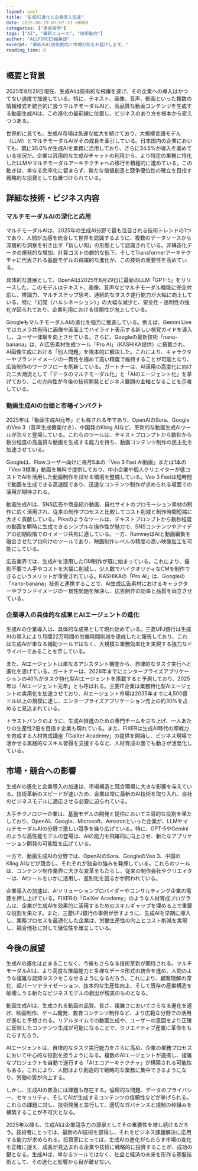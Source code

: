 ```yaml
---
layout: post
title: "生成AI進化と企業導入加速"
date: 2025-08-29 07:07:33 +0000
categories: ["実装事例"]
tags: ["AI", "最新ニュース", "技術動向"]
author: "ALLFORCES編集部"
excerpt: "最新のAI技術動向と市場分析をお届けします。"
reading_time: 8
---
```


## 概要と背景

2025年8月29日現在、生成AIは技術的な飛躍を遂げ、その企業への導入はかつてない速度で加速している。特に、テキスト、画像、音声、動画といった複数の情報様式を統合的に扱うマルチモーダルAIと、高品質な動画コンテンツを生成する動画生成AIは、この進化の最前線に位置し、ビジネスのあり方を根本から変えつつある。

世界的に見ても、生成AI市場は急速な拡大を続けており、大規模言語モデル（LLM）とマルチモーダルAIがその成長を牽引している。日本国内の企業においても、既に35.0%が生成AIを業務に活用しており、さらに34.5%が導入を進めている状況だ。企業は汎用的な生成AIチャットの利用から、より特定の業務に特化したLLMやマルチモーダルアーキテクチャへの移行を積極的に進めている。この動きは、単なる効率化に留まらず、新たな価値創造と競争優位性の確立を目指す戦略的な投資として位置づけられている。

## 詳細な技術・ビジネス内容

### マルチモーダルAIの深化と応用

マルチモーダルAIは、2025年の生成AI分野で最も注目される技術トレンドの1つであり、人間が五感を統合して世界を認識するように、複数のデータソースから深層的な洞察を引き出す「新しい知」の形態として認識されている。非構造化データの爆発的な増加、計算コストの劇的な低下、そしてTransformerアーキテクチャに代表される基盤モデルの飛躍的な進化が、この技術の重要性を高めている。

具体的な進展として、OpenAIは2025年8月29日に最新のLLM「GPT-5」をリリースした。このモデルはテキスト、画像、音声などマルチモーダル機能に完全対応し、推論力、マルチステップ思考、連続的なタスク遂行能力が大幅に向上している。特に「幻覚（ハルシネーション）」の大幅な減少と、安全性・透明性の強化が図られており、企業利用における信頼性が向上している。

GoogleもマルチモーダルAIの進化を強力に推進している。例えば、Gemini Liveではカメラ共有時に画像や画面上でハイライト表示する新しい視覚ガイドを導入し、ユーザー体験を向上させている。さらに、Googleの最新技術「nano-banana」は、AI広告素材生成ツール「Pro AI」（KASHIKA提供）に搭載され、AI画像生成における「別人問題」を根本的に解決した。これにより、キャラクターやブランドイメージの一貫性を極めて高い精度で維持することが可能となり、広告制作のワークフローを刷新している。ガートナーは、AI活用の高度化に向けた二大潮流として「データのマルチモーダル化」と「AIのエージェント化」を挙げており、この方向性が今後の技術開発とビジネス展開の主軸となることを示唆している。

### 動画生成AIの台頭と市場インパクト

2025年は「動画生成AI元年」とも称される年であり、OpenAIのSora、GoogleのVeo 3（音声生成機能付き）、中国発のKling AIなど、革新的な動画生成AIツールが次々と登場している。これらのツールは、テキストプロンプトから数秒から数分程度の高品質な動画を生成する能力を持ち、動画コンテンツ制作の民主化を加速させている。

Googleは、Flowユーザー向けに毎月5本の「Veo 3 Fast AI動画」または1本の「Veo 3標準」動画を無料で提供しており、中小企業や個人クリエイターが低コストでAIを活用した動画制作を試せる環境を整備している。Veo 3 Fastは短時間で動画を生成できる高速版であり、迅速なコンテンツ制作が求められる場面での活用が期待される。

動画生成AIは、SNS広告や商品紹介動画、自社サイトのプロモーション素材の制作に広く活用され、従来の制作プロセスと比較してコスト削減と制作時間短縮に大きく貢献している。Pikaのようなツールは、テキストプロンプトから数秒程度の動画を瞬時に生成できるシンプルな操作性が魅力で、SNSコンテンツやアイデアの初期段階でのイメージ共有に適している。一方、RunwayはAIと動画編集を融合させたプロ向けのツールであり、映画制作レベルの精度の高い映像加工を可能にしている。

広告業界では、生成AIを活用したCM制作が既に始まっている。これにより、撮影不要で人手やコストを大幅に削減し、少人数でハイクオリティなCMを制作できるというメリットが享受されている。KASHIKAの「Pro AI」は、Googleの「nano-banana」技術と連携することで、AI生成広告素材におけるキャラクターやブランドイメージの一貫性問題を解決し、広告制作の効率と品質を両立させている。

### 企業導入の具体的な成果とAIエージェントの進化

生成AIの企業導入は、具体的な成果として現れ始めている。三菱UFJ銀行は生成AIの導入により月間22万時間の労働時間削減を達成したと報告しており、これは生成AIが単なる補助ツールではなく、大規模な業務効率化を実現する強力なドライバーであることを示している。

また、AIエージェントは単なるアシスタント機能から、自律的なタスク実行へと進化を遂げている。ガートナーは、2026年までにエンタープライズアプリケーションの40%がタスク特化型AIエージェントを搭載すると予測しており、2025年は「AIエージェント元年」とも呼ばれる。主要IT企業は業務特化型AIエージェントの実用化を加速させており、AIエージェント市場は2035年までに4,500億ドル以上の規模に達し、エンタープライズアプリケーション売上の約30%を占めると見込まれている。

トラストバンクのように、生成AI推進のための専門チームを立ち上げ、一人あたりの生産性2倍を目指す企業も現れている。また、FIXERは生成AI時代の即戦力を育成する人材育成講座「GaiXer Academy」の提供を開始し、ビジネス現場で活かせる実践的なスキル習得を支援するなど、人材育成の面でも動きが活発化している。

## 市場・競合への影響

生成AIの進化と企業導入の加速は、市場構造と競合環境に大きな影響を与えている。技術革新のスピードが速いため、企業は常に最新のAI技術を取り入れ、自社のビジネスモデルに適応させる必要に迫られている。

大手テクノロジー企業は、基盤モデルの開発と提供において主導的な役割を果たしており、OpenAI、Google、Microsoft、Amazonといった企業が、LLMやマルチモーダルAIの分野で激しい競争を繰り広げている。特に、GPT-5やGeminiのような高性能モデルの登場は、AIの能力を飛躍的に向上させ、新たなアプリケーション開発の可能性を広げている。

一方で、動画生成AIの分野では、OpenAIのSora、GoogleのVeo 3、中国のKling AIなどが競合し、それぞれが独自の強みを発揮している。これらのツールは、コンテンツ制作業界に大きな変革をもたらし、従来の制作会社やクリエイターは、AIツールをいかに活用し、差別化を図るかが問われている。

企業導入の加速は、AIソリューションプロバイダーやコンサルティング企業の需要を押し上げている。FIXERの「GaiXer Academy」のような人材育成プログラムは、企業が生成AIを効果的に活用するためのスキルギャップを埋める上で重要な役割を果たす。また、三菱UFJ銀行の事例が示すように、生成AIを早期に導入し、業務プロセスを最適化した企業は、労働生産性の向上とコスト削減を実現し、競合他社に対して優位性を確立している。

## 今後の展望

生成AIの進化は止まることなく、今後もさらなる技術革新が期待される。マルチモーダルAIは、より高度な推論能力と多様なデータ形式の統合を進め、人間のような複雑な認知タスクをこなせるようになるだろう。これにより、顧客理解の深化、超パーソナライゼーション、抜本的な生産性向上、そして既存の産業構造を破壊しうる新たなビジネスモデルの創出が現実のものとなる。

動画生成AIは、生成される動画の品質、長さ、複雑さにおいてさらなる進化を遂げ、映画制作、ゲーム開発、教育コンテンツ制作など、より広範な分野での活用が進むと予想される。リアルタイムでの動画生成や、ユーザーの意図をより正確に反映したコンテンツ生成が可能になることで、クリエイティブ産業に革命をもたらすだろう。

AIエージェントは、自律的なタスク実行能力をさらに高め、企業の業務プロセスにおいて中心的な役割を担うようになる。複数のAIエージェントが連携し、複雑なプロジェクトを自動で遂行する「AIエコアーキテクチャ」が構築される可能性もある。これにより、人間はより創造的で戦略的な業務に集中できるようになり、労働の質が向上する。

しかし、生成AIの普及には課題も存在する。倫理的な問題、データのプライバシー、セキュリティ、そしてAIが生成するコンテンツの信頼性などが挙げられる。これらの課題に対し、技術開発と並行して、適切なガバナンスと規制の枠組みを構築することが不可欠となる。

2025年以降も、生成AIは企業競争力の源泉としてその重要性を増し続けるだろう。技術者にとっては、最新のAI技術を習得し、それをビジネス課題解決に応用する能力が求められる。投資家にとっては、生成AIの進化がもたらす市場の変化を正確に捉え、成長が見込まれる企業や技術に戦略的に投資することが、成功の鍵となる。生成AIは、単なるツールではなく、社会と経済の未来を形作る基盤技術として、その進化と影響から目が離せない。
